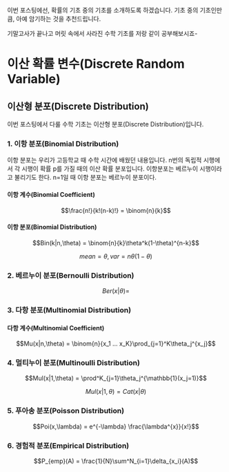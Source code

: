 이번 포스팅에선, 확률의 기초 중의 기초를 소개하도록 하겠습니다. 
기초 중의 기초인만큼, 아예 암기하는 것을 추천드립니다.

기말고사가 끝나고 머릿 속에서 사라진 수학 기초를 저랑 같이 공부해보시죠-

# 이산 확률 변수(Discrete Random Variable)


## 이산형 분포(Discrete Distribution)

이번 포스팅에서 다룰 수학 기초는 이산형 분포(Discrete Distribution)입니다.

### 1. 이항 분포(Binomial Distribution)

이항 분포는 우리가 고등학교 때 수학 시간에 배웠던 내용입니다. n번의 독립적 시행에서 각 시행이 확률 p를 가질 때의 이산 확률 분포입니다. 이항분포는 베르누이 시행이라고 불리기도 한다. n=1일 때 이항 분포는 베르누이 분포이다.

#### 이항 계수(Binomial Coefficient)

$$\frac{n!}{k!(n-k)!} = \binom{n}{k}$$

#### 이항 분포(Binomial Distribution)

$$Bin(k|n,\theta) = \binom{n}{k}\theta^k(1-\theta)^{n-k}$$

$$mean = \theta, var = n\theta(1-\theta)$$

### 2. 베르누이 분포(Bernoulli Distribution)

$$Ber(x|\theta) = $$

### 3. 다항 분포(Multinomial Distribution)

#### 다항 계수(Multinomial Coefficient)



$$Mu(x|n,\theta) = \binom{n}{x_1 ... x_K}\prod_{j=1}^K\theta_j^{x_j}$$

### 4. 멀티누이 분포(Multinoulli Distribution)

$$Mul(x|1,\theta) = \prod^K_{j=1}\theta_j^{\mathbb{1}(x_j=1)}$$

$$Mul(x|1,\theta) = Cat(x|\theta)$$

### 5. 푸아송 분포(Poisson Distribution)

$$Poi(x,\lambda) = e^{-\lambda} \frac{\lambda^{x}}{x!}$$

### 6. 경험적 분포(Empirical Distribution)

$$P_{emp}(A) = \frac{1}{N}\sum^N_{i=1}\delta_{x_i}(A)$$


